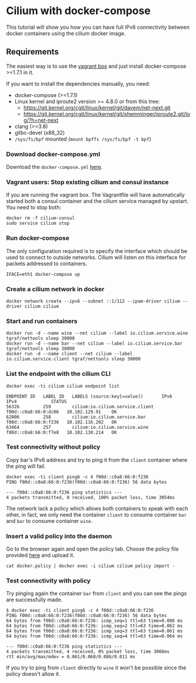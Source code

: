 # Cilium with docker-compose

This tutorial will show you how you can have full IPv6 connectivity between
docker containers using the cilium docker image.

## Requirements

The easiest way is to use the [vagrant box](../../Documentation/vagrant.rst) and just
install docker-compose >=1.7.1 in it.

If you want to install the dependencies manually, you need:
 - docker-compose (>=1.7.1)
 - Linux kernel and iproute2 version >= 4.8.0 or from this tree:
    - https://git.kernel.org/cgit/linux/kernel/git/davem/net-next.git
    - https://git.kernel.org/cgit/linux/kernel/git/shemminger/iproute2.git/log/?h=net-next
 - clang (>=3.8)
 - glibc-devel (x86_32)
 - `/sys/fs/bpf` mounted (`mount bpffs /sys/fs/bpf -t bpf`)

### Download docker-compose.yml

Download the `docker-compose.yml` [here](https://raw.githubusercontent.com/cilium/cilium/master/examples/docker-compose/docker-compose.yml).

### Vagrant users: Stop existing cilium and consul instance

If you are running the vagrant box. The Vagrantfile will have automatically
started both a consul container and the cilium service managed by upstart.
You need to stop both:

```
docker rm -f cilium-consul
sudo service cilium stop
```

### Run docker-compose

The only configuration required is to specify the interface which should be
used to connect to outside networks. Cilium will listen on this interface
for packets addressed to containers.

```
IFACE=eth1 docker-compose up
```

### Create a cilium network in docker

```
docker network create --ipv6 --subnet ::1/112 --ipam-driver cilium --driver cilium cilium
```

### Start and run containers

```
docker run -d --name wine --net cilium --label io.cilium.service.wine tgraf/nettools sleep 30000
docker run -d --name bar --net cilium --label io.cilium.service.bar tgraf/nettools sleep 30000
docker run -d --name client --net cilium --label io.cilium.service.client tgraf/nettools sleep 30000
```

### List the endpoint with the cilium CLI

```
docker exec -ti cilium cilium endpoint list
```

```
ENDPOINT ID   LABEL ID   LABELS (source:key[=value])       IPv6                   IPv4             STATUS        
56326         259        cilium:io.cilium.service.client   f00d::c0a8:66:0:dc06   10.102.129.91    OK   
62006         258        cilium:io.cilium.service.bar      f00d::c0a8:66:0:f236   10.102.116.202   OK   
63464         257        cilium:io.cilium.service.wine     f00d::c0a8:66:0:f7e8   10.102.138.214   OK
```

### Test connectivity without policy

Copy bar's IPv6 address and try to ping it from the `client` container where the ping will fail.

```
docker exec -ti client ping6 -c 4 f00d::c0a8:66:0:f236 
PING f00d::c0a8:66:0:f236(f00d::c0a8:66:0:f236) 56 data bytes

--- f00d::c0a8:66:0:f236 ping statistics ---
4 packets transmitted, 0 received, 100% packet loss, time 3054ms
```

The network lack a policy which allows both containers to speak with each other, in fact,
we only need the container `client` to consume container `bar` and `bar` to consume
container `wine`.

### Insert a valid policy into the daemon

Go to the browser again and open the policy tab. Choose the policy file provided
[here](https://raw.githubusercontent.com/cilium/cilium/master/examples/docker-compose/docker.policy) and upload it.

```
cat docker.policy | docker exec -i cilium cilium policy import -
```

### Test connectivity with policy

Try pinging again the container `bar` from `client` and you can see the pings are successfully
made.

```
$ docker exec -ti client ping6 -c 4 f00d::c0a8:66:0:f236 
PING f00d::c0a8:66:0:f236(f00d::c0a8:66:0:f236) 56 data bytes
64 bytes from f00d::c0a8:66:0:f236: icmp_seq=1 ttl=63 time=0.086 ms
64 bytes from f00d::c0a8:66:0:f236: icmp_seq=2 ttl=63 time=0.062 ms
64 bytes from f00d::c0a8:66:0:f236: icmp_seq=3 ttl=63 time=0.061 ms
64 bytes from f00d::c0a8:66:0:f236: icmp_seq=4 ttl=63 time=0.064 ms

--- f00d::c0a8:66:0:f236 ping statistics ---
4 packets transmitted, 4 received, 0% packet loss, time 3066ms
rtt min/avg/max/mdev = 0.061/0.068/0.086/0.011 ms
```

If you try to ping from `client` directly to `wine` it won't be possible since the policy
doesn't allow it.

